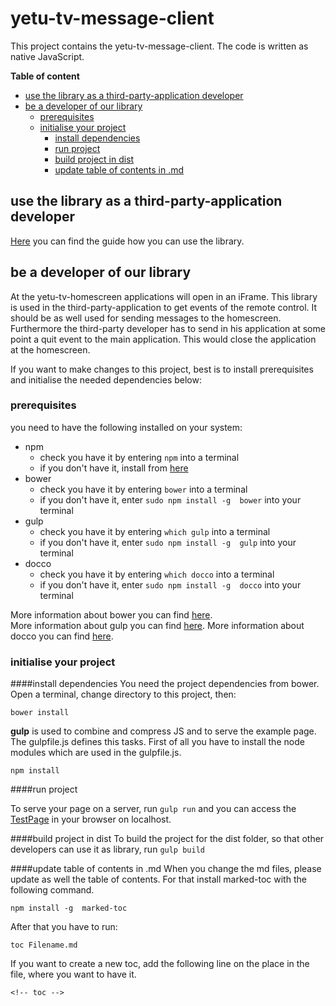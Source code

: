 # yetu-tv-message-client 

This project contains the yetu-tv-message-client. The code is written as native JavaScript.

**Table of content**

<!-- toc -->

* [use the library as a third-party-application developer](#use-the-library-as-a-third-party-application-developer)
* [be a developer of our library](#be-a-developer-of-our-library)
  * [prerequisites](#prerequisites)
  * [initialise your project](#initialise-your-project)
    * [install dependencies](#install-dependencies)
    * [run project](#run-project)
    * [build project in dist](#build-project-in-dist)
    * [update table of contents in .md](#update-table-of-contents-in-md)

<!-- toc stop -->


## use the library as a third-party-application developer

[Here](https://github.com/yetu/yetu-tv-message-client/blob/master/3rd-Party-Documentation.md) you can find the guide how you can use the library.

## be a developer of our library

At the yetu-tv-homescreen applications will open in an iFrame. This library is used in the third-party-application to get 
events of the remote control. It should be as well used for sending messages to the homescreen. Furthermore the 
third-party developer has to send in his application at some point a quit event to the main application. This would close 
the application at the homescreen.

If you want to make changes to this project, best is to install prerequisites and initialise the needed dependencies below:

### prerequisites

you need to have the following installed on your system:

* npm
	* check you have it by entering `npm` into a terminal
	* if you don't have it, install from [here](http://nodejs.org/)
* bower
	* check you have it by entering `bower` into a terminal
	* if you don't have it, enter `sudo npm install -g  bower` into your terminal
* gulp
	* check you have it by entering `which gulp` into a terminal
	* if you don't have it, enter `sudo npm install -g  gulp` into your terminal
* docco
	* check you have it by entering `which docco` into a terminal
	* if you don't have it, enter `sudo npm install -g  docco` into your terminal
	
More information about bower you can find [here](http://bower.io/).  
More information about gulp you can find [here](http://gulpjs.com/).
More information about docco you can find [here](http://jashkenas.github.io/docco/).

### initialise your project

####install dependencies
You need the project dependencies from bower. Open a terminal, change directory to this project, then:

```
bower install
```

**gulp** is used to combine and compress JS and to serve the example page. The gulpfile.js defines this tasks. 
First of all you have to install the node modules which are used in the gulpfile.js.
 
 ```
 npm install
 ```
 
####run project

To serve your page on a server, run `gulp run` and you can access the [TestPage](http://localhost:8080/example/index.html) in your browser on localhost.

####build project in dist
To build the project for the dist folder, so that other developers can use it as library, run `gulp build`

####update table of contents in .md
When you change the md files, please update as well the table of contents. For that install marked-toc with the following command.

```
npm install -g  marked-toc
```

After that you have to run:

```
toc Filename.md
```
If you want to create a new toc, add the following line on the place in the file, where you want to have it.

```
<!-- toc -->
```
